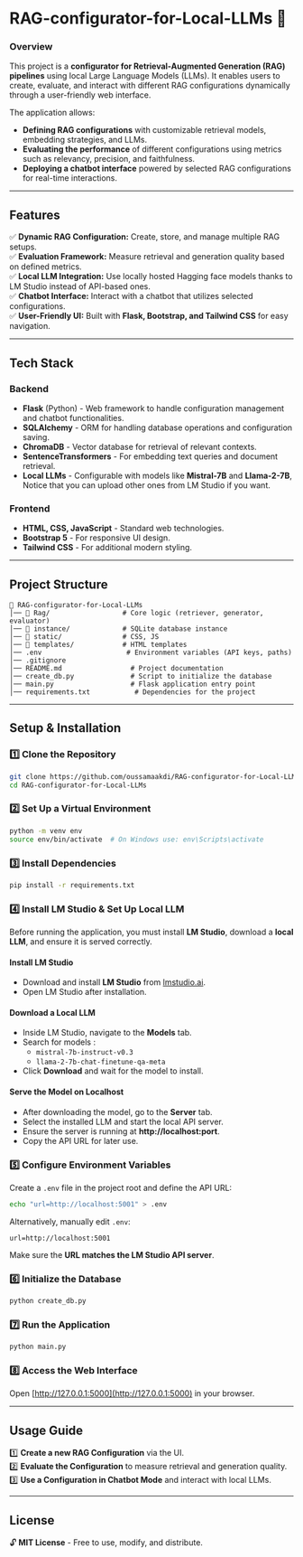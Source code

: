 # **RAG-configurator-for-Local-LLMs** 🚀

### **Overview**
This project is a **configurator for Retrieval-Augmented Generation (RAG) pipelines** using local Large Language Models (LLMs). It enables users to create, evaluate, and interact with different RAG configurations dynamically through a user-friendly web interface.

The application allows:
- **Defining RAG configurations** with customizable retrieval models, embedding strategies, and LLMs.
- **Evaluating the performance** of different configurations using metrics such as relevancy, precision, and faithfulness.
- **Deploying a chatbot interface** powered by selected RAG configurations for real-time interactions.

---

## **Features**
✅ **Dynamic RAG Configuration:** Create, store, and manage multiple RAG setups.  
✅ **Evaluation Framework:** Measure retrieval and generation quality based on defined metrics.  
✅ **Local LLM Integration:** Use locally hosted Hagging face models thanks to LM Studio instead of API-based ones.  
✅ **Chatbot Interface:** Interact with a chatbot that utilizes selected configurations.  
✅ **User-Friendly UI:** Built with **Flask, Bootstrap, and Tailwind CSS** for easy navigation.  

---

## **Tech Stack**
### **Backend**
- **Flask** (Python) - Web framework to handle configuration management and chatbot functionalities.
- **SQLAlchemy** - ORM for handling database operations and configuration saving.
- **ChromaDB** - Vector database for retrieval of relevant contexts.
- **SentenceTransformers** - For embedding text queries and document retrieval.
- **Local LLMs** - Configurable with models like **Mistral-7B** and **Llama-2-7B**, Notice that you can upload other ones from LM Studio if you want.

### **Frontend**
- **HTML, CSS, JavaScript** - Standard web technologies.
- **Bootstrap 5** - For responsive UI design.
- **Tailwind CSS** - For additional modern styling.

---

## **Project Structure**
```
📂 RAG-configurator-for-Local-LLMs
│── 📂 Rag/                  # Core logic (retriever, generator, evaluator)
│── 📂 instance/             # SQLite database instance
│── 📂 static/               # CSS, JS
│── 📂 templates/            # HTML templates
│── .env                     # Environment variables (API keys, paths)
│── .gitignore                
│── README.md                 # Project documentation
│── create_db.py              # Script to initialize the database
│── main.py                   # Flask application entry point
│── requirements.txt           # Dependencies for the project
```

---

## **Setup & Installation**
### **1️⃣ Clone the Repository**
```bash
git clone https://github.com/oussamaakdi/RAG-configurator-for-Local-LLMs.git
cd RAG-configurator-for-Local-LLMs
```

### **2️⃣ Set Up a Virtual Environment**
```bash
python -m venv env
source env/bin/activate  # On Windows use: env\Scripts\activate
```

### **3️⃣ Install Dependencies**
```bash
pip install -r requirements.txt
```

### **4️⃣ Install LM Studio & Set Up Local LLM**
Before running the application, you must install **LM Studio**, download a **local LLM**, and ensure it is served correctly.

#### **Install LM Studio**
- Download and install **LM Studio** from [lmstudio.ai](https://lmstudio.ai/).
- Open LM Studio after installation.

#### **Download a Local LLM**
- Inside LM Studio, navigate to the **Models** tab.
- Search for models :
  - `mistral-7b-instruct-v0.3`
  - `llama-2-7b-chat-finetune-qa-meta`
- Click **Download** and wait for the model to install.

#### **Serve the Model on Localhost**
- After downloading the model, go to the **Server** tab.
- Select the installed LLM and start the local API server.
- Ensure the server is running at **http://localhost:port**.
- Copy the API URL for later use.

### **5️⃣ Configure Environment Variables**
Create a `.env` file in the project root and define the API URL:
```bash
echo "url=http://localhost:5001" > .env
```
Alternatively, manually edit `.env`:
```env
url=http://localhost:5001
```
Make sure the **URL matches the LM Studio API server**.

### **6️⃣ Initialize the Database**
```bash
python create_db.py
```

### **7️⃣ Run the Application**
```bash
python main.py
```

### **8️⃣ Access the Web Interface**
Open [http://127.0.0.1:5000](http://127.0.0.1:5000) in your browser.

---

## **Usage Guide**
1️⃣ **Create a new RAG Configuration** via the UI.  
2️⃣ **Evaluate the Configuration** to measure retrieval and generation quality.  
3️⃣ **Use a Configuration in Chatbot Mode** and interact with local LLMs.  

---



## **License**
🔓 **MIT License** - Free to use, modify, and distribute.  
